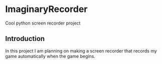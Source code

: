 # ImaginaryRecorder
Cool python screen recorder project

## Introduction

In this project I am planning on making a screen recorder that records my game automatically when the game begins.

